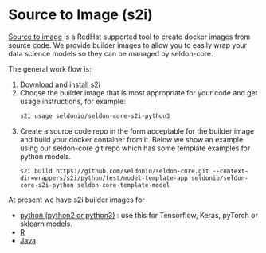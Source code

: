# Source to Image (s2i)

[Source to image](https://github.com/openshift/source-to-image) is a RedHat supported tool to create docker images from source code. We provide builder images to allow you to easily wrap your data science models so they can be managed by seldon-core.

The general work flow is:

 1. [Download and install s2i](https://github.com/openshift/source-to-image#installation)
 1. Choose the builder image that is most appropriate for your code and get usage instructions, for example:
    ```bash
    s2i usage seldonio/seldon-core-s2i-python3
    ```
 1. Create a source code repo in the form acceptable for the builder image and build your docker container from it. Below we show an example using our seldon-core git repo which has some template examples for python models.
    ```
    s2i build https://github.com/seldonio/seldon-core.git --context-dir=wrappers/s2i/python/test/model-template-app seldonio/seldon-core-s2i-python seldon-core-template-model
    ```

At present we have s2i builder images for

 * [python (python2 or python3)](./python.md) : use this for Tensorflow, Keras, pyTorch or sklearn models.
 * [R](r.md)
 * [Java](java.md)
 

